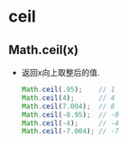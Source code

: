 # ceil

## Math.ceil(x)

- 返回x向上取整后的值.

    ```js
    Math.ceil(.95);    // 1
    Math.ceil(4);      // 4
    Math.ceil(7.004);  // 8
    Math.ceil(-0.95);  // -0
    Math.ceil(-4);     // -4
    Math.ceil(-7.004); // -7
    ```
